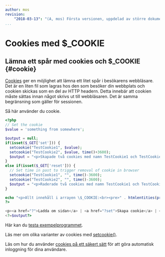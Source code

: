 ```yaml
---
author: mos
revision:
    "2018-03-13": "(A, mos) Första versionen, uppdelad av större dokument."
...
```

Cookies med $\_COOKIE
=======================



Lämna ett spår med cookies och $\_COOKIE {#cookie}
-----------------------

[Cookies](http://php.net/manual/en/features.cookies.php) ger en möjlighet att lämna ett litet spår i besökarens webbläsare. Det är en liten fil som lagras hos den som besöker din webbplats och cookien skickas som en del av HTTP headern. Detta innebär att cookien måste sättas innan något skrivs ut till webbläsaren. Det är samma begränsning som gäller för sessionen.

Så här använder du cookie.

```php
<?php
// Set the cookie
$value = 'something from somewhere';

$output = null;
if(isset($_GET['set'])) {
  setcookie("TestCookie1", $value);
  setcookie("TestCookie2", $value, time()+3600);
  $output = "<p>Skapade två cookies med namn TestCookie1 och TestCookie2. <a href='?''>Ladda om sidan för att se dem</a>.</p>";
}
else if(isset($_GET['reset'])) {
  // Set time in past to trigger removal of cookie in browser
  setcookie("TestCookie1", "", time()-3600);
  setcookie("TestCookie2", "", time()-3600); 
  $output = "<p>Raderade två cookies med namn TestCookie1 och TestCookie2. <a href='?'>Ladda om sidan för att se att de inte finns kvar</a>.</p>";
}

echo "<p>Allt innehåll i arrayen \$_COOKIE:<br><pre>" . htmlentities(print_r($_COOKIE, 1)) . "</pre>";
?>

<p><a href="?">Ladda om sidan</a> | <a href="?set">Skapa cookie</a> | <a href="?reset">Ta bort cookie</a></p>
<?=$output?>
```

Här kan du [testa exempelprogrammet](kod-exempel/guiden-php-20/predefined/cookie.php).

Läs mer om olika varianter av cookies med [setcookie()](http://php.net/manual/en/function.setcookie.php).

Läs om hur du använder [cookies på ett säkert sätt](http://stackoverflow.com/questions/7591728/designing-a-secure-auto-login-cookie-system-in-php) för att göra automatisk inloggning för dina användare. 
